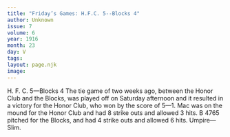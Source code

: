 ```yaml
---
title: "Friday’s Games: H.F.C. 5--Blocks 4"
author: Unknown
issue: 7
volume: 6
year: 1916
month: 23
day: V
tags:
layout: page.njk
image:
---
```

H. F. C. 5—Blocks 4      The tie game of two weeks ago, between the Honor Club and the Blocks, was played off on Saturday afternoon and it resulted in a victory for the Honor Club, who won by the score of 5—1.   Mac was on the mound for the Honor Club and had 8 strike outs and allowed 3 hits.    B 4765 pitched for the Blocks, and had 4 strike outs and allowed 6 hits.    Umpire—Slim. 


